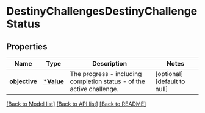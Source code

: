 # DestinyChallengesDestinyChallengeStatus

## Properties
Name | Type | Description | Notes
------------ | ------------- | ------------- | -------------
**objective** | [***Value**](Value.md) | The progress - including completion status - of the active challenge. | [optional] [default to null]

[[Back to Model list]](../README.md#documentation-for-models) [[Back to API list]](../README.md#documentation-for-api-endpoints) [[Back to README]](../README.md)


